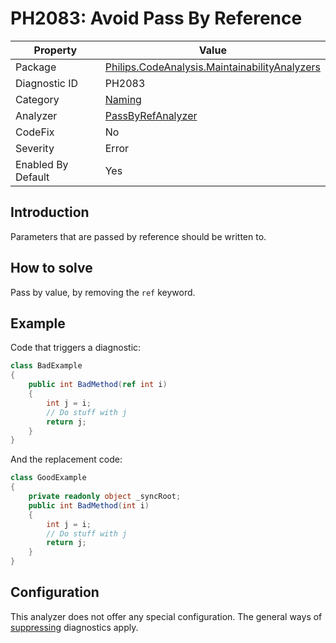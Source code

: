 # PH2083: Avoid Pass By Reference

| Property | Value  |
|--|--|
| Package | [Philips.CodeAnalysis.MaintainabilityAnalyzers](https://www.nuget.org/packages/Philips.CodeAnalysis.MaintainabilityAnalyzers) |
| Diagnostic ID | PH2083 |
| Category  | [Naming](../Naming.md) |
| Analyzer | [PassByRefAnalyzer](https://github.com/philips-software/roslyn-analyzers/blob/master/Philips.CodeAnalysis.MaintainabilityAnalyzers/Naming/PassByRefAnalyzer.cs)
| CodeFix  | No |
| Severity | Error |
| Enabled By Default | Yes |

## Introduction

Parameters that are passed by reference should be written to.

## How to solve

Pass by value, by removing the `ref` keyword.

## Example

Code that triggers a diagnostic:
``` cs
class BadExample
{
    public int BadMethod(ref int i)
    {
        int j = i;
        // Do stuff with j
        return j;
    }
}

```

And the replacement code:
``` cs
class GoodExample
{
    private readonly object _syncRoot;
    public int BadMethod(int i)
    {
        int j = i;
        // Do stuff with j
        return j;
    }
}

```

## Configuration

This analyzer does not offer any special configuration. The general ways of [suppressing](https://learn.microsoft.com/en-us/dotnet/fundamentals/code-analysis/suppress-warnings) diagnostics apply.

